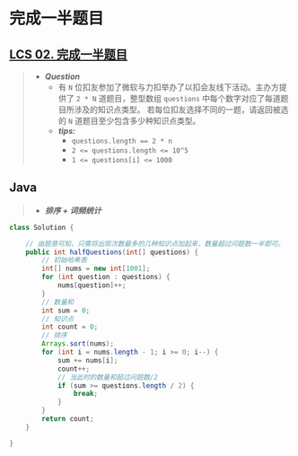 # 完成一半题目

## [LCS 02. 完成一半题目](https://leetcode.cn/problems/WqXACV/)

> - ***Question***
>   - 有 `N` 位扣友参加了微软与力扣举办了以扣会友线下活动。主办方提供了 `2 * N` 道题目，整型数组 `questions` 中每个数字对应了每道题目所涉及的知识点类型。 若每位扣友选择不同的一题，请返回被选的 `N` 道题目至少包含多少种知识点类型。
>   - ***tips:***
>     - `questions.length == 2 * n`
>     - `2 <= questions.length <= 10^5`
>     - `1 <= questions[i] <= 1000`

## Java

> - ***排序 + 词频统计***

```java
class Solution {

    // 由题意可知，只需将出现次数最多的几种知识点加起来，数量超过问题数一半即可。
    public int halfQuestions(int[] questions) {
        // 初始哈希表
        int[] nums = new int[1001];
        for (int question : questions) {
            nums[question]++;
        }
        // 数量和
        int sum = 0;
        // 知识点
        int count = 0;
        // 排序
        Arrays.sort(nums);
        for (int i = nums.length - 1; i >= 0; i--) {
            sum += nums[i];
            count++;
            // 当此时的数量和超过问题数/2
            if (sum >= questions.length / 2) {
                break;
            }
        }
        return count;
    }

}
```
